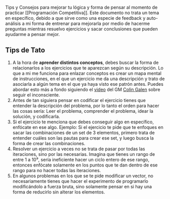 Tips y Consejos para mejorar tu lógica y forma de pensar al momento de practicar [[Programación Competitiva]]. Este documento no trata un tema en específico, debido a que sirve como una especie de feedback y auto-análisis a mi forma de entrenar para mejorarla por medio de hacerme preguntas mientras resuelvo ejercicios y sacar conclusiones que pueden ayudarme a pensar mejor.
## Tips de Tato

1. A la hora de **aprender distintos conceptos**, debes buscar la forma de relacionarlos a los ejercicios que te aparezcan según su descripción. Lo que a mi me funciona para enlazar conceptos es crear un mapa mental de instrucciones, en el que un ejercicio me da una descripción y trato de asociarla a algún tema en el que ya haya visto ese patrón antes. Puedes abordar esto más a fondo siguiendo el [video](https://youtu.be/1f6N2UrCK6o?si=6E4Z1sRmXlgMoyqV) del GM [Colin Galen](https://www.youtube.com/@ColinGalen) sobre seguir el inconsciente.
2. Antes de tan siguiera pensar en codificar el ejercicio tienes que entender la descripción del problema, por lo tanto el orden para hacer las cosas sería: Leer el problema, comprender el problema, idear la solución, y codificarla.
3. Si el ejercicio te menciona que debes conseguir algo en específico, enfócate en ese algo. 
	Ejemplo: Si el ejercicio te pide que te enfoques en sacar las combinaciones de un set de 3 elementos, primero trata de entender cuáles son las pautas para crear ese set, y luego busca la forma de crear las combinaciones.
2. Resolver un ejercicio a veces no se trata de pasar por todas las iteraciones, sino por las necesarias. Imagina que tienes un rango de entre 1 a 10⁹, sería ineficiente hacer un ciclo entero de ese rango, entonces enfócate solamente en los puntos que te dan dentro de ese rango para no hacer todas las iteraciones.
3. En algunos problemas en los que se te pide modificar un vector, no necesariamente tienes que hacer el experimento de programarlo modificándolo a fuerza bruta, sino solamente pensar en si hay una forma de reducirlo sin alterar los elementos.